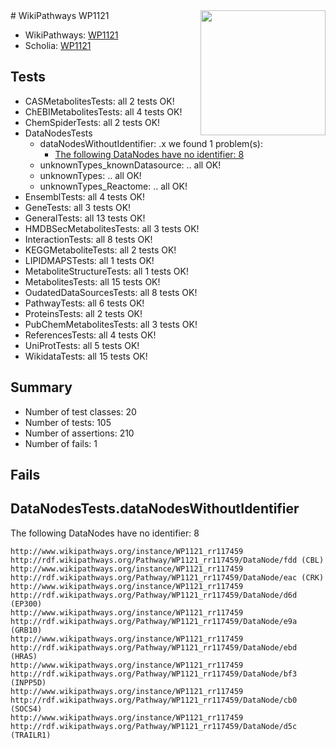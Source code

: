 <img style="float: right; width: 200px" src="https://upload.wikimedia.org/wikipedia/commons/thumb/8/83/Wplogo_with_text_500.png/640px-Wplogo_with_text_500.png" />
# WikiPathways WP1121

* WikiPathways: [WP1121](https://new.wikipathways.org/pathways/WP1121)
* Scholia: [WP1121](https://scholia.toolforge.org/wikipathways/WP1121)
## Tests
* CASMetabolitesTests: all 2 tests OK!
* ChEBIMetabolitesTests: all 4 tests OK!
* ChemSpiderTests: all 2 tests OK!
* DataNodesTests
    * dataNodesWithoutIdentifier: .x we found 1 problem(s):
        * [The following DataNodes have no identifier: 8](#d2d32fa7)
    * unknownTypes_knownDatasource: .. all OK!
    * unknownTypes: .. all OK!
    * unknownTypes_Reactome: .. all OK!
* EnsemblTests: all 4 tests OK!
* GeneTests: all 3 tests OK!
* GeneralTests: all 13 tests OK!
* HMDBSecMetabolitesTests: all 3 tests OK!
* InteractionTests: all 8 tests OK!
* KEGGMetaboliteTests: all 2 tests OK!
* LIPIDMAPSTests: all 1 tests OK!
* MetaboliteStructureTests: all 1 tests OK!
* MetabolitesTests: all 15 tests OK!
* OudatedDataSourcesTests: all 8 tests OK!
* PathwayTests: all 6 tests OK!
* ProteinsTests: all 2 tests OK!
* PubChemMetabolitesTests: all 3 tests OK!
* ReferencesTests: all 4 tests OK!
* UniProtTests: all 5 tests OK!
* WikidataTests: all 15 tests OK!


## Summary

* Number of test classes: 20
* Number of tests: 105
* Number of assertions: 210
* Number of fails: 1

## Fails

<a name="d2d32fa7" />

## DataNodesTests.dataNodesWithoutIdentifier

The following DataNodes have no identifier: 8
```
http://www.wikipathways.org/instance/WP1121_rr117459 http://rdf.wikipathways.org/Pathway/WP1121_rr117459/DataNode/fdd (CBL)
http://www.wikipathways.org/instance/WP1121_rr117459 http://rdf.wikipathways.org/Pathway/WP1121_rr117459/DataNode/eac (CRK)
http://www.wikipathways.org/instance/WP1121_rr117459 http://rdf.wikipathways.org/Pathway/WP1121_rr117459/DataNode/d6d (EP300)
http://www.wikipathways.org/instance/WP1121_rr117459 http://rdf.wikipathways.org/Pathway/WP1121_rr117459/DataNode/e9a (GRB10)
http://www.wikipathways.org/instance/WP1121_rr117459 http://rdf.wikipathways.org/Pathway/WP1121_rr117459/DataNode/ebd (HRAS)
http://www.wikipathways.org/instance/WP1121_rr117459 http://rdf.wikipathways.org/Pathway/WP1121_rr117459/DataNode/bf3 (INPP5D)
http://www.wikipathways.org/instance/WP1121_rr117459 http://rdf.wikipathways.org/Pathway/WP1121_rr117459/DataNode/cb0 (SOCS4)
http://www.wikipathways.org/instance/WP1121_rr117459 http://rdf.wikipathways.org/Pathway/WP1121_rr117459/DataNode/d5c (TRAILR1)
```

